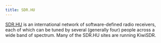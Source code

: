 ```yaml
---
title: SDR.HU
---
```

[SDR.HU] is an international network of software-defined radio
receivers, each of which can be tuned by several (generally four)
people across a wide band of spectrum. Many of the SDR.HU
sites are running KiwiSDR.

[SDR.HU]:http://sdr.hu
